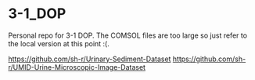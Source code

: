 # 3-1_DOP

Personal repo for 3-1 DOP. The COMSOL files are too large so just refer to the local version at this point :(. 

<a>https://github.com/sh-r/Urinary-Sediment-Dataset</a>
<a>https://github.com/sh-r/UMID-Urine-Microscopic-Image-Dataset</a>
